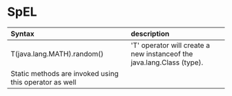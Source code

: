 # SpEL

| Syntax                      | description                                                          |
|:----------------------------|:---------------------------------------------------------------------|
| T(java.lang.MATH).random()  | 'T' operator will create a new instanceof the java.lang.Class (type). 
                                  Static methods are invoked using this operator as well|
